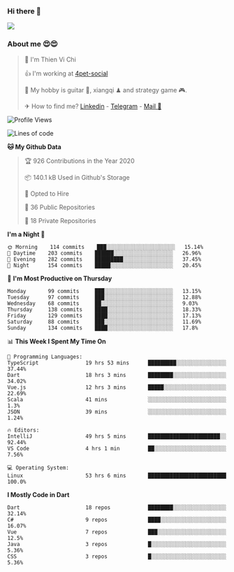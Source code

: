 ### Hi there 👋
![](https://media1.tenor.com/images/9aa4aee77151757a310fcdb4b8fd2a0a/tenor.gif?itemid=12671405)

### About me 😍😍

> 🙎 I'm Thien Vi Chi
> 
> 👍 I'm working at [4pet-social](https://github.com/4pet-social)
>
> 🥞 My hobby is guitar 🎸, xiangqi ♟ and strategy game 🎮.
> 
> ✈ How to find me? [Linkedin](https://www.linkedin.com/in/tvc12/) - [Telegram](https://t.me/yeutham212) - [Mail 📧](mailto:meomeocf98@gmail.com)
> 

<!--START_SECTION:waka-->
![Profile Views](http://img.shields.io/badge/Profile%20Views-4-blue)

![Lines of code](https://img.shields.io/badge/From%20Hello%20World%20I%27ve%20Written-4.6%20million%20lines%20of%20code-blue)

**🐱 My Github Data** 

> 🏆 926 Contributions in the Year 2020
 > 
> 📦 140.1 kB Used in Github's Storage 
 > 
> 💼 Opted to Hire
 > 
> 📜 36 Public Repositories
 > 
> 🔑 18 Private Repositories 

**I'm a Night 🦉** 

```text
🌞 Morning    114 commits    ███░░░░░░░░░░░░░░░░░░░░░░   15.14% 
🌆 Daytime    203 commits    ██████░░░░░░░░░░░░░░░░░░░   26.96% 
🌃 Evening    282 commits    █████████░░░░░░░░░░░░░░░░   37.45% 
🌙 Night      154 commits    █████░░░░░░░░░░░░░░░░░░░░   20.45%

```
📅 **I'm Most Productive on Thursday** 

```text
Monday       99 commits     ███░░░░░░░░░░░░░░░░░░░░░░   13.15% 
Tuesday      97 commits     ███░░░░░░░░░░░░░░░░░░░░░░   12.88% 
Wednesday    68 commits     ██░░░░░░░░░░░░░░░░░░░░░░░   9.03% 
Thursday     138 commits    ████░░░░░░░░░░░░░░░░░░░░░   18.33% 
Friday       129 commits    ████░░░░░░░░░░░░░░░░░░░░░   17.13% 
Saturday     88 commits     ███░░░░░░░░░░░░░░░░░░░░░░   11.69% 
Sunday       134 commits    ████░░░░░░░░░░░░░░░░░░░░░   17.8%

```


📊 **This Week I Spent My Time On** 

```text
💬 Programming Languages: 
TypeScript               19 hrs 53 mins      █████████░░░░░░░░░░░░░░░░   37.44% 
Dart                     18 hrs 3 mins       ████████░░░░░░░░░░░░░░░░░   34.02% 
Vue.js                   12 hrs 3 mins       █████░░░░░░░░░░░░░░░░░░░░   22.69% 
Scala                    41 mins             ░░░░░░░░░░░░░░░░░░░░░░░░░   1.3% 
JSON                     39 mins             ░░░░░░░░░░░░░░░░░░░░░░░░░   1.24%

🔥 Editors: 
IntelliJ                 49 hrs 5 mins       ███████████████████████░░   92.44% 
VS Code                  4 hrs 1 min         ██░░░░░░░░░░░░░░░░░░░░░░░   7.56%

💻 Operating System: 
Linux                    53 hrs 6 mins       █████████████████████████   100.0%

```

**I Mostly Code in Dart** 

```text
Dart                     18 repos            ████████░░░░░░░░░░░░░░░░░   32.14% 
C#                       9 repos             ████░░░░░░░░░░░░░░░░░░░░░   16.07% 
Vue                      7 repos             ███░░░░░░░░░░░░░░░░░░░░░░   12.5% 
Java                     3 repos             █░░░░░░░░░░░░░░░░░░░░░░░░   5.36% 
CSS                      3 repos             █░░░░░░░░░░░░░░░░░░░░░░░░   5.36%

```



<!--END_SECTION:waka-->